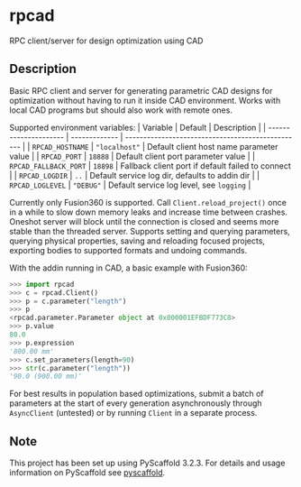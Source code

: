 # rpcad

RPC client/server for design optimization using CAD

## Description

Basic RPC client and server for generating parametric CAD designs for
optimization without having to run it inside CAD environment. Works with local
CAD programs but should also work with remote ones.

Supported environment variables:
| Variable              | Default       | Description                                       |
| --------------------- | ------------- | ------------------------------------------------- |
| `RPCAD_HOSTNAME`      | `"localhost"` | Default client host name parameter value          |
| `RPCAD_PORT`          | `18888`       | Default client port parameter value               |
| `RPCAD_FALLBACK_PORT` | `18898`       | Fallback client port if default failed to connect |
| `RPCAD_LOGDIR`        | `..`          | Default service log dir, defaults to addin dir    |
| `RPCAD_LOGLEVEL`      | `"DEBUG"`     | Default service log level, see `logging`          |

Currently only Fusion360 is supported. Call `Client.reload_project()` once in a
while to slow down memory leaks and increase time between crashes. Oneshot
server will block until the connection is closed and seems more stable than the
threaded server. Supports setting and querying parameters, querying physical
properties, saving and reloading focused projects, exporting bodies to
supported formats and undoing commands.

With the addin running in CAD, a basic example with Fusion360:

```python
>>> import rpcad
>>> c = rpcad.Client()
>>> p = c.parameter("length")
>>> p
<rpcad.parameter.Parameter object at 0x000001EFBDF773C8>
>>> p.value
80.0
>>> p.expression
'800.00 mm'
>>> c.set_parameters(length=90)
>>> str(c.parameter("length"))
'90.0 (900.00 mm)'
```

For best results in population based optimizations, submit a batch of
parameters at the start of every generation asynchronously through
`AsyncClient` (untested) or by running `Client` in a separate process.  

## Note

This project has been set up using PyScaffold 3.2.3. For details and usage
information on PyScaffold see [pyscaffold](https://pyscaffold.org/).
